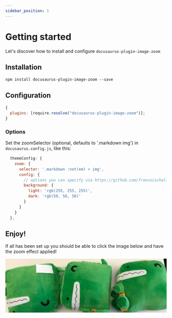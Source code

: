 ```yaml
---
sidebar_position: 1
---
```


# Getting started

Let's discover how to install and configure `docusaurus-plugin-image-zoom`

## Installation

```shell
npm install docusaurus-plugin-image-zoom --save
```

## Configuration

```js title=docusaurus.config.js
{
  plugins: [require.resolve("docusaurus-plugin-image-zoom")];
}
```

### Options

Set the zoomSelector (optional, defaults to '.markdown img') in `docusaurus.config.js`, like this:

```js
  themeConfig: {
    zoom: {
      selector: '.markdown :not(em) > img',
      config: {
        // options you can specify via https://github.com/francoischalifour/medium-zoom#usage
        background: {
          light: 'rgb(255, 255, 255)',
          dark: 'rgb(50, 50, 50)'
        }
      }
    }
  },
```

## Enjoy!

If all has been set up you should be able to click the image below and have the zoom effect applied!

![Docusaurus Plushie](../blog/2021-08-26-welcome/docusaurus-plushie-banner.jpeg)
